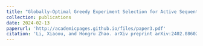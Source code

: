 ```yaml
---
title: "Globally-Optimal Greedy Experiment Selection for Active Sequential Estimation"
collection: publications
date: 2024-02-13
paperurl: 'http://academicpages.github.io/files/paper3.pdf'
citation: 'Li, Xiaoou, and Hongru Zhao. arXiv preprint arXiv:2402.08602 (2024).'
---
```


